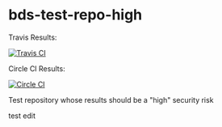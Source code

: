 # bds-test-repo-high

Travis Results:

[![Travis CI](https://img.shields.io/travis/DuckBuild/bds-test-repo-high.svg)](https://travis-ci.org/DuckBuild/bds-test-repo-high)

Circle CI Results:

[![Circle CI](https://img.shields.io/circleci/project/github/DuckBuild/bds-test-repo-high.svg)](https://circleci.com/gh/DuckBuild/bds-test-repo-high)


Test repository whose results should be a "high" security risk

test edit
